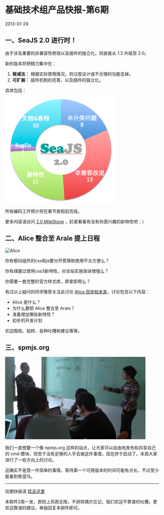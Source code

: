 # 基础技术组产品快报-第6期

2013-01-29

## 一、SeaJS 2.0 进行时！

由于涉及重要的非兼容性修改以及插件的独立化，将直接从 1.3 升级至 2.0。

新的版本将把精力集中在：

1. **做减法：** 根据实际使用情况，将过度设计或不合理的功能去掉。
2. **可扩展：** 插件机制的完善，以及插件的独立化。

具体包括：

<a href="https://github.com/seajs/seajs/issues/451"><img src="seajs2.png" title="seajs2.0"/></a>

所有编码工作预计将在春节放假前完成。

更多内容请访问 [2.0 MileStone](https://github.com/seajs/seajs/issues/451) ，赶紧看看有没有你感兴趣的新特性吧：）


## 二、Alice 整合至 Arale 提上日程

![Alice](https://a248.e.akamai.net/camo.github.com/84efce5f35db074d94f6a5bdcdb819fbef860fed/687474703a2f2f616c69636575692e636f6d2f77702d636f6e74656e742f7468656d65732f616c69636575692f696d616765732f6c6f676f2e706e67)

你有郁闷组件的css和js要分开管理和使用不太方便么？

你有琢磨过使用css3新特性，对全站实施渐进增强么？

你需要一套完整的官方样式库，即拿即用么？

有过以上疑问的同学推荐关注此讨论 [Alice 现状和未来](https://github.com/aralejs/aralejs.org/issues/230)，讨论包含以下内容：

- Alice 是什么？
- 为什么要把 Alice 整合至 Arale？
- 准备增加哪些新特性？
- 初步的开发计划

欢迎围观、拍砖、各种吐槽和建议等等。

## 三、spmjs.org

![spm discussion](photo.png)

我们一直想要一个像 npmjs.org 这样的站点，让大家可以自由地发布和共享自己的 cmd 模块，但苦于没有足够的人手去做这件事情，现在终于启动了。本周大家进行了一些方向上的讨论。

这确实不是意一件简单的事情，等待第一个可用版本的时间可能有点长，不过至少能看到希望鸟。

---

往期快报请 [猛击这里](https://github.com/alipay/wd-public/issues?labels=tech-news&page=1&state=closed)

本邮件2周一发，原则上风雨无阻，不排除偶尔忘记，我们欢迎不靠谱的吐槽，更欢迎靠谱的建议，单独回复本邮件即可。